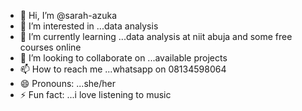 - 👋 Hi, I’m @sarah-azuka
- 👀 I’m interested in ...data analysis
- 🌱 I’m currently learning ...data analysis at niit abuja and some free courses online
- 💞️ I’m looking to collaborate on ...available projects
- 📫 How to reach me ...whatsapp on 08134598064
- 😄 Pronouns: ...she/her
- ⚡ Fun fact: ...i love listening to music

<!---
sarah-azuka/sarah-azuka is a ✨ special ✨ repository because its `README.md` (this file) appears on your GitHub profile.
You can click the Preview link to take a look at your changes.
--->
